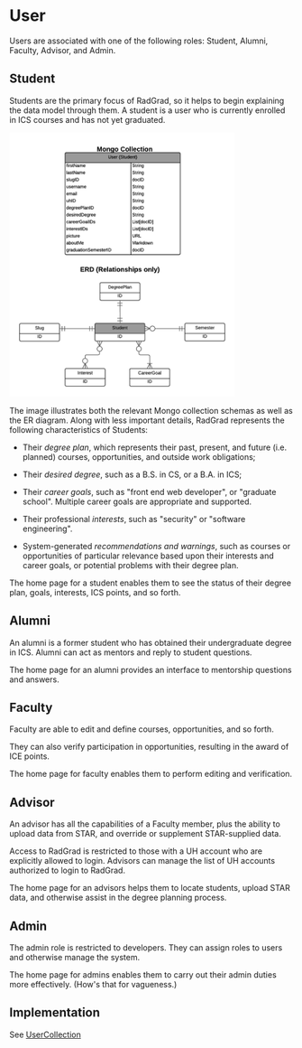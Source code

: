 # User

Users are associated with one of the following roles: Student, Alumni, Faculty, Advisor, and Admin.

## Student

Students are the primary focus of RadGrad, so it helps to begin explaining the data model through them. A student is a user who is currently enrolled in ICS courses and has not yet graduated. 

<img src="images/Student.png" width="400px">

The image illustrates both the relevant Mongo collection schemas as well as the ER diagram.  Along with less important details, RadGrad represents the following characteristics of Students:

  * Their *degree plan*, which represents their past, present, and future (i.e. planned) courses, opportunities, and outside work obligations;
  
  * Their *desired degree*, such as a B.S. in CS, or a B.A. in ICS;
  
  * Their *career goals*, such as "front end web developer", or "graduate school".  Multiple career goals are appropriate and supported.
  
  * Their professional *interests*, such as "security" or "software engineering".
  
  * System-generated *recommendations and warnings*, such as courses or opportunities of particular relevance based upon their interests and career goals, or potential problems with their degree plan. 
  
The home page for a student enables them to see the status of their degree plan, goals, interests, ICS points, and so forth.
 

## Alumni

An alumni is a former student who has obtained their undergraduate degree in ICS.  Alumni can act as mentors and reply to student questions.  

The home page for an alumni provides an interface to mentorship questions and answers.  

## Faculty

Faculty are able to edit and define courses, opportunities, and so forth. 

They can also verify participation in opportunities, resulting in the award of ICE points. 

The home page for faculty enables them to perform editing and verification.

## Advisor

An advisor has all the capabilities of a Faculty member, plus the ability to upload data from STAR, and override or supplement STAR-supplied data. 

Access to RadGrad is restricted to those with a UH account who are explicitly allowed to login.  Advisors can manage the list of UH accounts authorized to login to RadGrad.

The home page for an advisors helps them to locate students, upload STAR data, and otherwise assist in the degree planning process.

## Admin

The admin role is restricted to developers. They can assign roles to users and otherwise manage the system.

The home page for admins enables them to carry out their admin duties more effectively. (How's that for vagueness.)

## Implementation

See [UserCollection](https://philipmjohnson.gitbooks.io/radgrad-manual/content/api/jsdocs/module-User-UserCollection.html)
